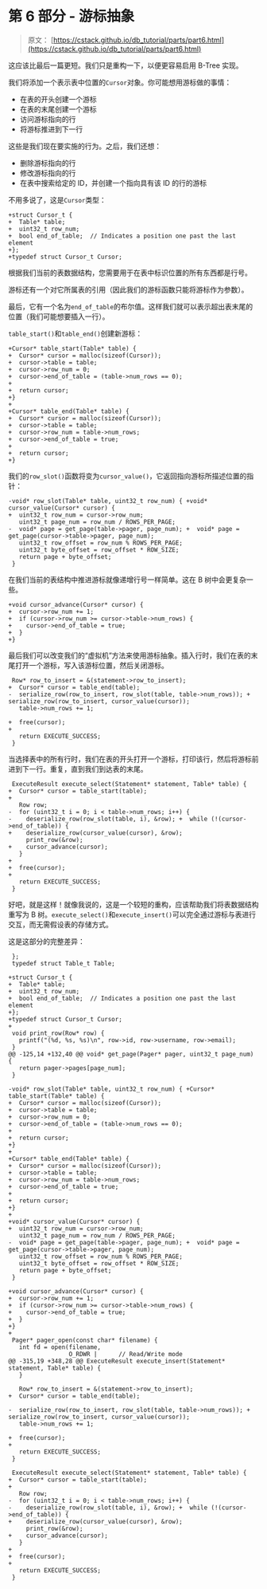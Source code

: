 # 第 6 部分 - 游标抽象

> 原文： [https://cstack.github.io/db_tutorial/parts/part6.html](https://cstack.github.io/db_tutorial/parts/part6.html)

这应该比最后一篇更短。我们只是重构一下，以便更容易启用 B-Tree 实现。

我们将添加一个表示表中位置的`Cursor`对象。你可能想用游标做的事情：

*   在表的开头创建一个游标
*   在表的末尾创建一个游标
*   访问游标指向的行
*   将游标推进到下一行

这些是我们现在要实施的行为。之后，我们还想：

*   删除游标指向的行
*   修改游标指向的行
*   在表中搜索给定的 ID，并创建一个指向具有该 ID 的行的游标

不用多说了，这是`Cursor`类型：

```
+struct Cursor_t {
+  Table* table;
+  uint32_t row_num;
+  bool end_of_table;  // Indicates a position one past the last element
+};
+typedef struct Cursor_t Cursor; 
```

根据我们当前的表数据结构，您需要用于在表中标识位置的所有东西都是行号。

游标还有一个对它所属表的引用（因此我们的游标函数只能将游标作为参数）。

最后，它有一个名为`end_of_table`的布尔值。这样我们就可以表示超出表末尾的位置（我们可能想要插入一行）。

`table_start()`和`table_end()`创建新游标：

```
+Cursor* table_start(Table* table) {
+  Cursor* cursor = malloc(sizeof(Cursor));
+  cursor->table = table;
+  cursor->row_num = 0;
+  cursor->end_of_table = (table->num_rows == 0);
+
+  return cursor;
+}
+
+Cursor* table_end(Table* table) {
+  Cursor* cursor = malloc(sizeof(Cursor));
+  cursor->table = table;
+  cursor->row_num = table->num_rows;
+  cursor->end_of_table = true;
+
+  return cursor;
+} 
```

我们的`row_slot()`函数将变为`cursor_value()`，它返回指向游标所描述位置的指针：

```
-void* row_slot(Table* table, uint32_t row_num) { +void* cursor_value(Cursor* cursor) {
+  uint32_t row_num = cursor->row_num;
   uint32_t page_num = row_num / ROWS_PER_PAGE;
-  void* page = get_page(table->pager, page_num); +  void* page = get_page(cursor->table->pager, page_num);
   uint32_t row_offset = row_num % ROWS_PER_PAGE;
   uint32_t byte_offset = row_offset * ROW_SIZE;
   return page + byte_offset;
 } 
```

在我们当前的表结构中推进游标就像递增行号一样简单。这在 B 树中会更复杂一些。

```
+void cursor_advance(Cursor* cursor) {
+  cursor->row_num += 1;
+  if (cursor->row_num >= cursor->table->num_rows) {
+    cursor->end_of_table = true;
+  }
+} 
```

最后我们可以改变我们的“虚拟机”方法来使用游标抽象。插入行时，我们在表的末尾打开一个游标，写入该游标位置，然后关闭游标。

```
 Row* row_to_insert = &(statement->row_to_insert);
+  Cursor* cursor = table_end(table); 
-  serialize_row(row_to_insert, row_slot(table, table->num_rows)); +  serialize_row(row_to_insert, cursor_value(cursor));
   table->num_rows += 1;

+  free(cursor);
+
   return EXECUTE_SUCCESS;
 } 
```

当选择表中的所有行时，我们在表的开头打开一个游标，打印该行，然后将游标前进到下一行。重复，直到我们到达表的末尾。

```
 ExecuteResult execute_select(Statement* statement, Table* table) {
+  Cursor* cursor = table_start(table);
+
   Row row;
-  for (uint32_t i = 0; i < table->num_rows; i++) {
-    deserialize_row(row_slot(table, i), &row); +  while (!(cursor->end_of_table)) {
+    deserialize_row(cursor_value(cursor), &row);
     print_row(&row);
+    cursor_advance(cursor);
   }
+
+  free(cursor);
+
   return EXECUTE_SUCCESS;
 } 
```

好吧，就是这样！就像我说的，这是一个较短的重构，应该帮助我们将表数据结构重写为 B 树。`execute_select()`和`execute_insert()`可以完全通过游标与表进行交互，而无需假设表的存储方式。

这是这部分的完整差异：

```
 };
 typedef struct Table_t Table;

+struct Cursor_t {
+  Table* table;
+  uint32_t row_num;
+  bool end_of_table;  // Indicates a position one past the last element
+};
+typedef struct Cursor_t Cursor;
+
 void print_row(Row* row) {
   printf("(%d, %s, %s)\n", row->id, row->username, row->email);
 }
@@ -125,14 +132,40 @@ void* get_page(Pager* pager, uint32_t page_num) {
   return pager->pages[page_num];
 }

-void* row_slot(Table* table, uint32_t row_num) { +Cursor* table_start(Table* table) {
+  Cursor* cursor = malloc(sizeof(Cursor));
+  cursor->table = table;
+  cursor->row_num = 0;
+  cursor->end_of_table = (table->num_rows == 0);
+
+  return cursor;
+}
+
+Cursor* table_end(Table* table) {
+  Cursor* cursor = malloc(sizeof(Cursor));
+  cursor->table = table;
+  cursor->row_num = table->num_rows;
+  cursor->end_of_table = true;
+
+  return cursor;
+}
+
+void* cursor_value(Cursor* cursor) {
+  uint32_t row_num = cursor->row_num;
   uint32_t page_num = row_num / ROWS_PER_PAGE;
-  void* page = get_page(table->pager, page_num); +  void* page = get_page(cursor->table->pager, page_num);
   uint32_t row_offset = row_num % ROWS_PER_PAGE;
   uint32_t byte_offset = row_offset * ROW_SIZE;
   return page + byte_offset;
 }

+void cursor_advance(Cursor* cursor) {
+  cursor->row_num += 1;
+  if (cursor->row_num >= cursor->table->num_rows) {
+    cursor->end_of_table = true;
+  }
+}
+
 Pager* pager_open(const char* filename) {
   int fd = open(filename,
                 O_RDWR |      // Read/Write mode
@@ -315,19 +348,28 @@ ExecuteResult execute_insert(Statement* statement, Table* table) {
   }

   Row* row_to_insert = &(statement->row_to_insert);
+  Cursor* cursor = table_end(table);

-  serialize_row(row_to_insert, row_slot(table, table->num_rows)); +  serialize_row(row_to_insert, cursor_value(cursor));
   table->num_rows += 1;

+  free(cursor);
+
   return EXECUTE_SUCCESS;
 }

 ExecuteResult execute_select(Statement* statement, Table* table) {
+  Cursor* cursor = table_start(table);
+
   Row row;
-  for (uint32_t i = 0; i < table->num_rows; i++) {
-    deserialize_row(row_slot(table, i), &row); +  while (!(cursor->end_of_table)) {
+    deserialize_row(cursor_value(cursor), &row);
     print_row(&row);
+    cursor_advance(cursor);
   }
+
+  free(cursor);
+
   return EXECUTE_SUCCESS;
 } 
```